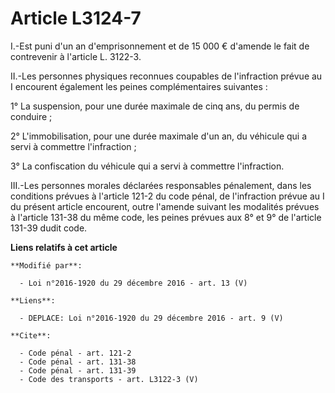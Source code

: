 # Article L3124-7

I.-Est puni d'un an d'emprisonnement et de 15 000 € d'amende le fait de contrevenir à l'article L. 3122-3.

II.-Les personnes physiques reconnues coupables de l'infraction prévue au I encourent également les peines complémentaires
suivantes : 

1° La suspension, pour une durée maximale de cinq ans, du permis de conduire ; 

2° L'immobilisation, pour une durée maximale d'un an, du véhicule qui a servi à commettre l'infraction ; 

3° La confiscation du véhicule qui a servi à commettre l'infraction. 

III.-Les personnes morales déclarées responsables pénalement, dans les conditions prévues à l'article 121-2 du code pénal, de
l'infraction prévue au I du présent article encourent, outre l'amende suivant les modalités prévues à l'article 131-38 du
même code, les peines prévues aux 8° et 9° de l'article 131-39 dudit code.

**Liens relatifs à cet article**

	**Modifié par**:

	  - Loi n°2016-1920 du 29 décembre 2016 - art. 13 (V)

	**Liens**:

	  - DEPLACE: Loi n°2016-1920 du 29 décembre 2016 - art. 9 (V)

	**Cite**:

	  - Code pénal - art. 121-2
	  - Code pénal - art. 131-38
	  - Code pénal - art. 131-39
	  - Code des transports - art. L3122-3 (V)
